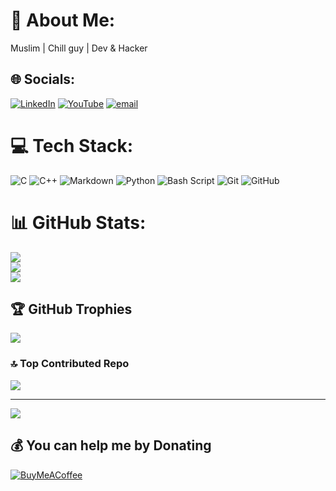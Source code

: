 # 💫 About Me:
Muslim | Chill guy | Dev & Hacker


## 🌐 Socials:
[![LinkedIn](https://img.shields.io/badge/LinkedIn-%230077B5.svg?logo=linkedin&logoColor=white)](https://linkedin.com/in/abdulaziz-ahmed) [![YouTube](https://img.shields.io/badge/YouTube-%23FF0000.svg?logo=YouTube&logoColor=white)](https://youtube.com/@@zidohacks) [![email](https://img.shields.io/badge/Email-D14836?logo=gmail&logoColor=white)](mailto:zidobinahmed@gmail.com) 

# 💻 Tech Stack:
![C](https://img.shields.io/badge/c-%2300599C.svg?style=for-the-badge&logo=c&logoColor=white) ![C++](https://img.shields.io/badge/c++-%2300599C.svg?style=for-the-badge&logo=c%2B%2B&logoColor=white) ![Markdown](https://img.shields.io/badge/markdown-%23000000.svg?style=for-the-badge&logo=markdown&logoColor=white) ![Python](https://img.shields.io/badge/python-3670A0?style=for-the-badge&logo=python&logoColor=ffdd54) ![Bash Script](https://img.shields.io/badge/bash_script-%23121011.svg?style=for-the-badge&logo=gnu-bash&logoColor=white) ![Git](https://img.shields.io/badge/git-%23F05033.svg?style=for-the-badge&logo=git&logoColor=white) ![GitHub](https://img.shields.io/badge/github-%23121011.svg?style=for-the-badge&logo=github&logoColor=white)
# 📊 GitHub Stats:
![](https://github-readme-stats.vercel.app/api?username=zidohacks&theme=transparent&hide_border=false&include_all_commits=false&count_private=false)<br/>
![](https://nirzak-streak-stats.vercel.app/?user=zidohacks&theme=transparent&hide_border=false)<br/>
![](https://github-readme-stats.vercel.app/api/top-langs/?username=zidohacks&theme=transparent&hide_border=false&include_all_commits=false&count_private=false&layout=compact)

## 🏆 GitHub Trophies
![](https://github-profile-trophy.vercel.app/?username=zidohacks&theme=radical&no-frame=false&no-bg=true&margin-w=4)

### 🔝 Top Contributed Repo
![](https://github-contributor-stats.vercel.app/api?username=zidohacks&limit=5&theme=transparent&combine_all_yearly_contributions=true)

---
[![](https://visitcount.itsvg.in/api?id=zidohacks&icon=0&color=0)](https://visitcount.itsvg.in)

  ## 💰 You can help me by Donating
  [![BuyMeACoffee](https://img.shields.io/badge/Buy%20Me%20a%20Coffee-ffdd00?style=for-the-badge&logo=buy-me-a-coffee&logoColor=black)](https://buymeacoffee.com/https://buymeacoffee.com/zidobinahm4) 

  
<!-- Proudly created with GPRM ( https://gprm.itsvg.in ) -->
